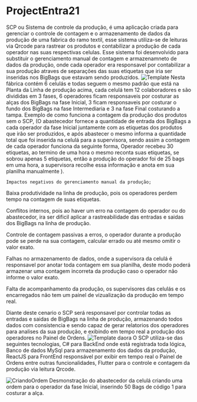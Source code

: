 # ProjectEntra21

SCP ou Sistema de controle da produção, é uma aplicação criada para gerenciar o controle de contagem e o armazenamento de dados da produção de uma fabrica do ramo textil, esse sistema utiliza-se de leituras via Qrcode para rastrear os produtos e contabilizar a produção de cada operador nas suas respectivas celulas. 
    Esse sistema foi desenvolvido para substituir o gerenciamento manual de contagem e armazenamneto de dados da produção, onde cada operador era responsavel por contabilizar a sua produção atraves de separações das suas etiquetas que iria ser inseridas nos BigBags que estavam sendo produzidos.
    ![Template](https://user-images.githubusercontent.com/88987341/191122137-392e6069-a1d1-4ab8-a27e-e663d77cdb63.png)
    Nesta fábrica contém 6 celulás e todas seguem o mesmo padrão que está na Planta da Linha de produção acima, cada celulá tem 12 colaboradores e são divididas em 3 fases, 6 operadores ficam responsaveis por costurar as alças dos BigBags na fase Inicial, 3 ficam responsaveis por costurar o fundo dos BigBags na fase Intermediaria e 3 na fase Final costurando a tampa.
    Exemplo de como funciona a contagem da produção dos produtos sem o SCP, (O abastecedor fornece a quantidade de entrada dos BigBags a cada operador da fase Inicial juntamente com as etiquetas dos produtos que irão ser produzidos, e após abastecer o mesmo informa a quantidade total que foi inserida na celulá para a supervisora, sendo assim a contagem de cada operador funciona da seguinte forma, Operador recebeu 30 etiquetas, ao termino de uma hora o mesmo reconta suas etiquetas, se sobrou apenas 5 etiquetas, então a produção do operador foi de 25 bags em uma hora, a supervisora recolhe essa informação e anota em sua planilha manualmente ).
    
    Impactos negativos do gerenciamento manual da produção;

Baixa produtividade na linha de produção, pois os operadores perdem tempo na contagem de suas etiquetas.

Conflitos internos, pois ao haver um erro na contagem do operador ou do abastecedor, ira ser dificil aplicar a rastreabilidade das entradas e saidas dos BigBags na linha de produção.

Controle de contagem passivas a erros, o operador durante a produção pode se perde na sua contagem, calcular errado ou até mesmo omitir o valor exato.

Falhas no armazenamento de dados, onde a supervisora da celulá é responsavel por anotar toda contagem em sua planilha, deste modo poderá armazenar uma contagem incorreta da produção caso o operador não informe o valor exato.

Falta de acompanhamento da produção, os supervisores das celulás e os encarregados não tem um painel de vizualização da produção em tempo real.

Diante deste cenario o SCP será responsavel por controlar todas as entradas e saidas de BigBags na linha de produção, armazenando todos dados com consistencia e sendo capaz de gerar relatorios dos operadores para analises da sua produção, e exibindo em tempo real a produção dos operadores no Painel de Ordens.
![Template daora](https://user-images.githubusercontent.com/88987341/191126990-195d95ba-2bb4-4a36-945b-4eae93fb3da0.png)
O SCP utiliza-se das seguintes tecnologias, C# para BackEnd onde está registrada toda lógica, Banco de dados MySql para armazenamento dos dados da produção, ReactJS para FrontEnd responsável por exibir em tempo real o Painel de Ordens entre outras funcionalidades, Flutter para o controle e contagem da produção via leitura Qrcode.

![CriandoOrdem](https://user-images.githubusercontent.com/88987341/191139873-3c2d0498-7c1b-44b6-9f5b-7b379f4f2eeb.gif)
Desmonstração do abastecedor da celulá criando uma ordem para o operador da fase Inicial, inserindo 50 Bags de código 1 para costurar a alça.

